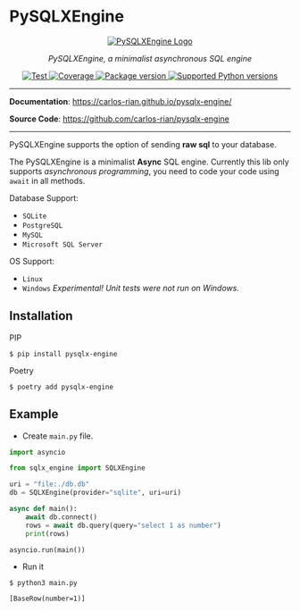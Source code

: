 # PySQLXEngine

<p align="center">
  <a href="/"><img src="https://carlos-rian.github.io/pysqlx-engine/img/logo-text3.png" alt="PySQLXEngine Logo"></a>
</p>
<p align="center">
    <em>PySQLXEngine, a minimalist asynchronous SQL engine</em>
</p>

<p align="center">
<a href="/" target="_blank">
    <img src="https://github.com/tiangolo/fastapi/workflows/Test/badge.svg?event=push&branch=master" alt="Test">
</a>
<a href="/" target="_blank">
    <img src="https://img.shields.io/codecov/c/github/tiangolo/fastapi?color=%2334D058" alt="Coverage">
</a>
<a href="https://pypi.org/project/guvicorn-logger" target="_blank">
    <img src="https://img.shields.io/pypi/v/guvicorn-logger?color=%2334D058&label=pypi%20package" alt="Package version">
</a>
<a href="https://pypi.org/project/guvicorn-logger" target="_blank">
    <img src="https://img.shields.io/pypi/pyversions/guvicorn-logger.svg?color=%2334D058" alt="Supported Python versions">
</a>
</p>

---

**Documentation**: <a href="https://carlos-rian.github.io/pysqlx-engine/" target="_blank">https://carlos-rian.github.io/pysqlx-engine/</a>

**Source Code**: <a href="https://github.com/carlos-rian/pysqlx-engine" target="_blank">https://github.com/carlos-rian/pysqlx-engine</a>

---

PySQLXEngine supports the option of sending **raw sql** to your database.

The PySQLXEngine is a minimalist **Async** SQL engine. Currently this lib only supports *asynchronous programming*, you need to code your code using `await` in all methods.

Database Support:

* `SQLite`
* `PostgreSQL`
* `MySQL`
* `Microsoft SQL Server`

OS Support:

* `Linux`
* `Windows` *Experimental! Unit tests were not run on Windows.*

## Installation


PIP

```console
$ pip install pysqlx-engine
```

Poetry

```console
$ poetry add pysqlx-engine
```


## Example

* Create `main.py` file.

```python
import asyncio

from sqlx_engine import SQLXEngine

uri = "file:./db.db"
db = SQLXEngine(provider="sqlite", uri=uri)

async def main():
    await db.connect()
    rows = await db.query(query="select 1 as number")
    print(rows)

asyncio.run(main())
```

* Run it

<div class="termy">

```console
$ python3 main.py

[BaseRow(number=1)]
```
</div>